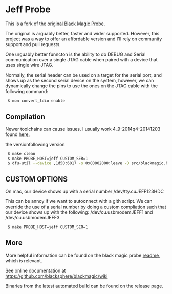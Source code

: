 Jeff Probe
==========

This is a fork of the [original Black Magic Probe](https://github.com/blacksphere/blackmagic).

The original is arguably better, faster and wider supported. However, this 
project was a way to offer an affordable version and I'll rely on community
support and pull requests.

One urguably better funncton is the ability to do DEBUG and Serial communication
over a single JTAG cable when paired with a device that uses single wire JTAG.

Normally, the serial header can be used on a target for the serial port, and
shows up as the second serial device on the system, however, we can dynamically
change the pins to use the ones on the JTAG cable with the following command:

``` bash
 $ mon convert_tdio enable
```

Compilation
---

Newer toolchains can cause issues. I usually work 4_9-2014q4-20141203 found [here.](https://launchpad.net/gcc-arm-embedded/4.9/4.9-2014-q4-major/+download/gcc-arm-none-eabi-4_9-2014q4-20141203-mac.tar.bz2)

the versionfollowing version

```bash
 $ make clean
 $ make PROBE_HOST=jeff CUSTOM_SER=1
 $ dfu-util --device ,1d50:6017 -s 0x00002000:leave -D src/blackmagic.bin 
```

CUSTOM OPTIONS
---

On mac, our device shows up with a serial number /dev/tty.cuJEFF123HDC 

This can be annoy if we want to autocnnect with a gith script. We can override
the use of a serial number by doing a custom compliation such that our device
shows up with the following: /dev/cu.usbmodemJEFF1 and /dev/cu.usbmodemJEFF3

```bash
 $ make PROBE_HOST=jeff CUSTOM_SER=1
```

More
---

More helpful information can be found on the black magic probe [readme](https://github.com/blacksphere/blackmagic/blob/master/README.md#black-magic-probe), which is relevant.

See online documentation at https://github.com/blacksphere/blackmagic/wiki

Binaries from the latest automated build can be found on the release page.
